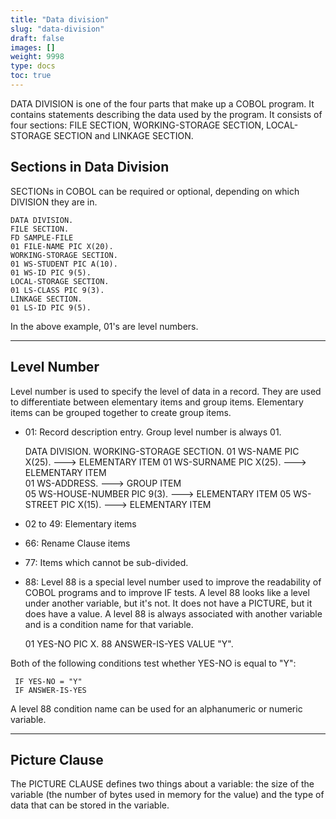 ```yaml
---
title: "Data division"
slug: "data-division"
draft: false
images: []
weight: 9998
type: docs
toc: true
---
```


DATA DIVISION is one of the four parts that make up a COBOL program. It contains statements describing the data used by the program. It consists of four sections: FILE SECTION, WORKING-STORAGE SECTION, LOCAL-STORAGE SECTION and LINKAGE SECTION.

## Sections in Data Division
 SECTIONs in COBOL can be required or optional, depending on which DIVISION they are in.

    DATA DIVISION.
    FILE SECTION.
    FD SAMPLE-FILE
    01 FILE-NAME PIC X(20).
    WORKING-STORAGE SECTION.
    01 WS-STUDENT PIC A(10).
    01 WS-ID PIC 9(5).
    LOCAL-STORAGE SECTION.
    01 LS-CLASS PIC 9(3).
    LINKAGE SECTION.
    01 LS-ID PIC 9(5).


In the above example, 01's are level numbers.


----------

Level Number
------------

Level number is used to specify the level of data in a record. They are used to differentiate between elementary items and group items. Elementary items can be grouped together to create group items.


 - 01: Record description entry. Group level number is always 01.


    DATA DIVISION.
    WORKING-STORAGE SECTION.
    01 WS-NAME               PIC X(25).   ---> ELEMENTARY ITEM 
    01 WS-SURNAME            PIC X(25).   ---> ELEMENTARY ITEM    
    01 WS-ADDRESS.                        ---> GROUP ITEM   
       05 WS-HOUSE-NUMBER    PIC 9(3).    ---> ELEMENTARY ITEM
       05 WS-STREET          PIC X(15).   ---> ELEMENTARY ITEM 

        


 - 02 to 49: Elementary items
 - 66: Rename Clause items
 - 77: Items which cannot be sub-divided.
 - 88: Level 88 is a special level number used to improve the readability of COBOL programs and to improve IF tests. A level 88 looks like a level under another variable, but it's not. It does not have a PICTURE, but it does have a value. A level 88 is always associated with another variable and is a condition name for that variable. 


     01 YES-NO PIC X.
     88 ANSWER-IS-YES VALUE "Y".

Both of the following conditions test whether YES-NO is equal to "Y":

     IF YES-NO = "Y"
     IF ANSWER-IS-YES

A level 88 condition name can be used for an alphanumeric or numeric variable.


----------


Picture Clause
--------------

The PICTURE CLAUSE defines two things about a variable: the size of the variable (the number of bytes used in memory for the
value) and the type of data that can be stored in the variable.

